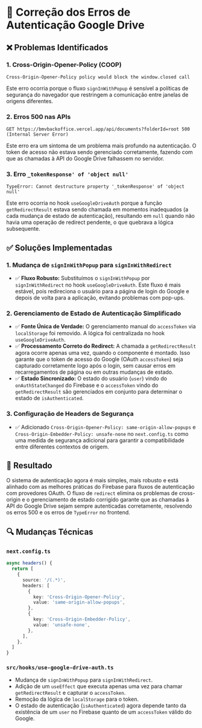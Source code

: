 # 🔧 Correção dos Erros de Autenticação Google Drive

## ❌ **Problemas Identificados**

### 1. **Cross-Origin-Opener-Policy (COOP)**
```
Cross-Origin-Opener-Policy policy would block the window.closed call
```
Este erro ocorria porque o fluxo `signInWithPopup` é sensível a políticas de segurança do navegador que restringem a comunicação entre janelas de origens diferentes.

### 2. **Erros 500 nas APIs**
```
GET https://bmvbackoffice.vercel.app/api/documents?folderId=root 500 (Internal Server Error)
```
Este erro era um sintoma de um problema mais profundo na autenticação. O token de acesso não estava sendo gerenciado corretamente, fazendo com que as chamadas à API do Google Drive falhassem no servidor.

### 3. **Erro `_tokenResponse' of 'object null'`**
```
TypeError: Cannot destructure property '_tokenResponse' of 'object null'
```
Este erro ocorria no hook `useGoogleDriveAuth` porque a função `getRedirectResult` estava sendo chamada em momentos inadequados (a cada mudança de estado de autenticação), resultando em `null` quando não havia uma operação de redirect pendente, o que quebrava a lógica subsequente.

## ✅ **Soluções Implementadas**

### 1. **Mudança de `signInWithPopup` para `signInWithRedirect`**
- ✅ **Fluxo Robusto:** Substituímos o `signInWithPopup` por `signInWithRedirect` no hook `useGoogleDriveAuth`. Este fluxo é mais estável, pois redireciona o usuário para a página de login do Google e depois de volta para a aplicação, evitando problemas com pop-ups.

### 2. **Gerenciamento de Estado de Autenticação Simplificado**
- ✅ **Fonte Única de Verdade:** O gerenciamento manual do `accessToken` via `localStorage` foi removido. A lógica foi centralizada no hook `useGoogleDriveAuth`.
- ✅ **Processamento Correto do Redirect:** A chamada a `getRedirectResult` agora ocorre apenas uma vez, quando o componente é montado. Isso garante que o token de acesso do Google (OAuth `accessToken`) seja capturado corretamente logo após o login, sem causar erros em recarregamentos de página ou em outras mudanças de estado.
- ✅ **Estado Sincronizado:** O estado do usuário (`user`) vindo do `onAuthStateChanged` do Firebase e o `accessToken` vindo do `getRedirectResult` são gerenciados em conjunto para determinar o estado de `isAuthenticated`.

### 3. **Configuração de Headers de Segurança**
- ✅ Adicionado `Cross-Origin-Opener-Policy: same-origin-allow-popups` e `Cross-Origin-Embedder-Policy: unsafe-none` no `next.config.ts` como uma medida de segurança adicional para garantir a compatibilidade entre diferentes contextos de origem.

## 🚀 **Resultado**

O sistema de autenticação agora é mais simples, mais robusto e está alinhado com as melhores práticas do Firebase para fluxos de autenticação com provedores OAuth. O fluxo de `redirect` elimina os problemas de cross-origin e o gerenciamento de estado corrigido garante que as chamadas à API do Google Drive sejam sempre autenticadas corretamente, resolvendo os erros 500 e os erros de `TypeError` no frontend.

## 🔍 **Mudanças Técnicas**

### **`next.config.ts`**
```typescript
async headers() {
  return [
    {
      source: '/(.*)',
      headers: [
        {
          key: 'Cross-Origin-Opener-Policy',
          value: 'same-origin-allow-popups',
        },
        {
          key: 'Cross-Origin-Embedder-Policy',
          value: 'unsafe-none',
        },
      ],
    },
  ]
}
```

### **`src/hooks/use-google-drive-auth.ts`**
- Mudança de `signInWithPopup` para `signInWithRedirect`.
- Adição de um `useEffect` que executa apenas uma vez para chamar `getRedirectResult` e capturar o `accessToken`.
- Remoção da lógica de `localStorage` para o token.
- O estado de autenticação (`isAuthenticated`) agora depende tanto da existência de um `user` no Firebase quanto de um `accessToken` válido do Google.
